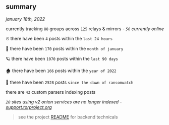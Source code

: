 
## summary
_january 18th, 2022_

currently tracking `88` groups across `125` relays & mirrors - _`56` currently online_

⏲ there have been `4` posts within the `last 24 hours`

🦈 there have been `170` posts within the `month of january`

🪐 there have been `1070` posts within the `last 90 days`

🏚 there have been `166` posts within the `year of 2022`

🦕 there have been `2528` posts `since the dawn of ransomwatch`

there are `43` custom parsers indexing posts

_`20` sites using v2 onion services are no longer indexed - [support.torproject.org](https://support.torproject.org/onionservices/v2-deprecation/)_

> see the project [README](https://github.com/thetanz/ransomwatch#ransomwatch--) for backend technicals
